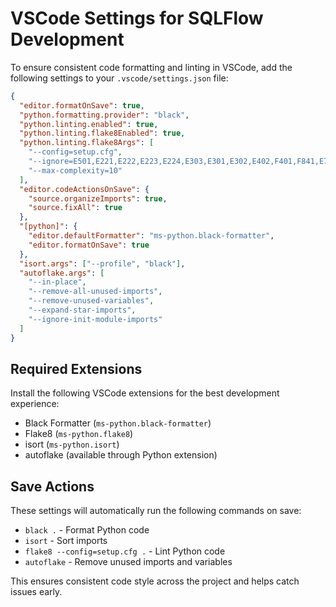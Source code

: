 # VSCode Settings for SQLFlow Development

To ensure consistent code formatting and linting in VSCode, add the following settings to your `.vscode/settings.json` file:

```json
{
  "editor.formatOnSave": true,
  "python.formatting.provider": "black",
  "python.linting.enabled": true,
  "python.linting.flake8Enabled": true,
  "python.linting.flake8Args": [
    "--config=setup.cfg",
    "--ignore=E501,E221,E222,E223,E224,E303,E301,E302,E402,F401,F841,E741,W291,W293,D100,D101,W503,W504,E203",
    "--max-complexity=10"
  ],
  "editor.codeActionsOnSave": {
    "source.organizeImports": true,
    "source.fixAll": true
  },
  "[python]": {
    "editor.defaultFormatter": "ms-python.black-formatter",
    "editor.formatOnSave": true
  },
  "isort.args": ["--profile", "black"],
  "autoflake.args": [
    "--in-place",
    "--remove-all-unused-imports",
    "--remove-unused-variables",
    "--expand-star-imports",
    "--ignore-init-module-imports"
  ]
}
```

## Required Extensions

Install the following VSCode extensions for the best development experience:

- Black Formatter (`ms-python.black-formatter`)
- Flake8 (`ms-python.flake8`)
- isort (`ms-python.isort`)
- autoflake (available through Python extension)

## Save Actions

These settings will automatically run the following commands on save:

- `black .` - Format Python code
- `isort` - Sort imports
- `flake8 --config=setup.cfg .` - Lint Python code
- `autoflake` - Remove unused imports and variables

This ensures consistent code style across the project and helps catch issues early.
